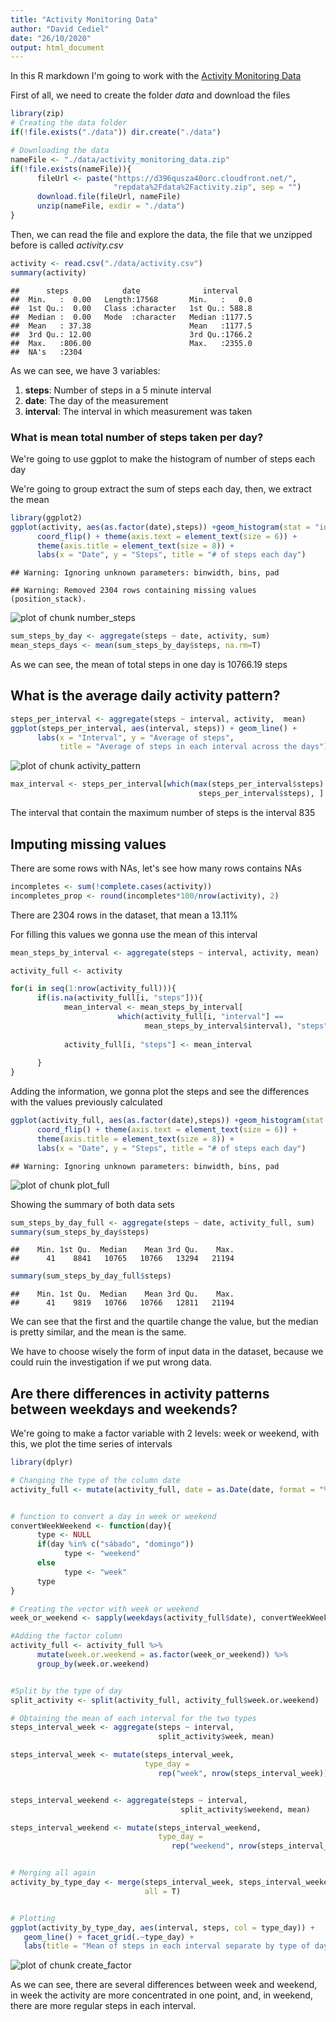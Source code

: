 ```yaml
---
title: "Activity Monitoring Data"
author: "David Cediel"
date: "26/10/2020"
output: html_document
---
```




In this R markdown I'm going to work with the [Activity Monitoring Data](https://d396qusza40orc.cloudfront.net/repdata%2Fdata%2Factivity.zip)

First of all, we need to create the folder *data* and download the files





```r
library(zip)
# Creating the data folder 
if(!file.exists("./data")) dir.create("./data")

# Downloading the data
nameFile <- "./data/activity_monitoring_data.zip"
if(!file.exists(nameFile)){
      fileUrl <- paste("https://d396qusza40orc.cloudfront.net/", 
                       "repdata%2Fdata%2Factivity.zip", sep = "")
      download.file(fileUrl, nameFile)
      unzip(nameFile, exdir = "./data")
}
```

Then, we can read the file and explore the data, the file that we unzipped before is called *activity.csv*


```r
activity <- read.csv("./data/activity.csv")
summary(activity)
```

```
##      steps            date              interval     
##  Min.   :  0.00   Length:17568       Min.   :   0.0  
##  1st Qu.:  0.00   Class :character   1st Qu.: 588.8  
##  Median :  0.00   Mode  :character   Median :1177.5  
##  Mean   : 37.38                      Mean   :1177.5  
##  3rd Qu.: 12.00                      3rd Qu.:1766.2  
##  Max.   :806.00                      Max.   :2355.0  
##  NA's   :2304
```

As we can see, we have 3 variables:
1. **steps**: Number of steps in a 5 minute interval
2. **date**: The day of the measurement
3. **interval**: The interval in which measurement was taken 



### What is mean total number of steps taken per day?

We're going to use ggplot to make the histogram of number of steps each day


We're going to group extract the sum of steps each day, then, we extract the mean

```r
library(ggplot2)
ggplot(activity, aes(as.factor(date),steps)) +geom_histogram(stat = "identity") +
      coord_flip() + theme(axis.text = element_text(size = 6)) + 
      theme(axis.title = element_text(size = 8)) + 
      labs(x = "Date", y = "Steps", title = "# of steps each day")
```

```
## Warning: Ignoring unknown parameters: binwidth, bins, pad
```

```
## Warning: Removed 2304 rows containing missing values (position_stack).
```

![plot of chunk number_steps](figure/number_steps-1.png)

```r
sum_steps_by_day <- aggregate(steps ~ date, activity, sum) 
mean_steps_days <- mean(sum_steps_by_day$steps, na.rm=T)
```

As we can see, the mean of total steps in one day is 10766.19 steps



## What is the average daily activity pattern?


```r
steps_per_interval <- aggregate(steps ~ interval, activity,  mean)
ggplot(steps_per_interval, aes(interval, steps)) + geom_line() + 
      labs(x = "Interval", y = "Average of steps", 
           title = "Average of steps in each interval across the days")
```

![plot of chunk activity_pattern](figure/activity_pattern-1.png)

```r
max_interval <- steps_per_interval[which(max(steps_per_interval$steps) == 
                                          steps_per_interval$steps), ]
```

The interval that contain the maximum number of steps is the interval 835


## Imputing missing values

There are some rows with NAs, let's see how many rows contains NAs


```r
incompletes <- sum(!complete.cases(activity))
incompletes_prop <- round(incompletes*100/nrow(activity), 2)
```

There are 2304 rows in the dataset, that mean a 13.11%

For filling this values we gonna use the mean of this interval



```r
mean_steps_by_interval <- aggregate(steps ~ interval, activity, mean)

activity_full <- activity

for(i in seq(1:nrow(activity_full))){
      if(is.na(activity_full[i, "steps"])){
            mean_interval <- mean_steps_by_interval[
                        which(activity_full[i, "interval"] == 
                              mean_steps_by_interval$interval), "steps"]
            
            activity_full[i, "steps"] <- mean_interval
                  
      }
}
```


Adding the information, we gonna plot the steps and see the differences with the
values previously calculated 


```r
ggplot(activity_full, aes(as.factor(date),steps)) +geom_histogram(stat = "identity") +
      coord_flip() + theme(axis.text = element_text(size = 6)) + 
      theme(axis.title = element_text(size = 8)) + 
      labs(x = "Date", y = "Steps", title = "# of steps each day")
```

```
## Warning: Ignoring unknown parameters: binwidth, bins, pad
```

![plot of chunk plot_full](figure/plot_full-1.png)


Showing the summary of both data sets 


```r
sum_steps_by_day_full <- aggregate(steps ~ date, activity_full, sum)
summary(sum_steps_by_day$steps)
```

```
##    Min. 1st Qu.  Median    Mean 3rd Qu.    Max. 
##      41    8841   10765   10766   13294   21194
```

```r
summary(sum_steps_by_day_full$steps)
```

```
##    Min. 1st Qu.  Median    Mean 3rd Qu.    Max. 
##      41    9819   10766   10766   12811   21194
```
We can see that the first and the quartile change the value, but the median is pretty similar, and the mean is the same. 

We have to choose wisely the form of input data in the dataset, because we could
ruin the investigation if we put wrong data. 


## Are there differences in activity patterns between weekdays and weekends?

We're going to make a factor variable with 2 levels: week or weekend, 
with this, we plot the time series of intervals



```r
library(dplyr)

# Changing the type of the column date
activity_full <- mutate(activity_full, date = as.Date(date, format = "%Y-%m-%d"))


# function to convert a day in week or weekend 
convertWeekWeekend <- function(day){
      type <- NULL
      if(day %in% c("sábado", "domingo"))
            type <- "weekend"
      else
            type <- "week"
      type
}

# Creating the vector with week or weekend
week_or_weekend <- sapply(weekdays(activity_full$date), convertWeekWeekend)

#Adding the factor column
activity_full <- activity_full %>%
      mutate(week.or.weekend = as.factor(week_or_weekend)) %>%
      group_by(week.or.weekend)


#Split by the type of day
split_activity <- split(activity_full, activity_full$week.or.weekend)

# Obtaining the mean of each interval for the two types
steps_interval_week <- aggregate(steps ~ interval, 
                                 split_activity$week, mean)

steps_interval_week <- mutate(steps_interval_week,
                              type_day = 
                                 rep("week", nrow(steps_interval_week)))


steps_interval_weekend <- aggregate(steps ~ interval, 
                                      split_activity$weekend, mean)

steps_interval_weekend <- mutate(steps_interval_weekend, 
                                 type_day = 
                                    rep("weekend", nrow(steps_interval_weekend)))


# Merging all again
activity_by_type_day <- merge(steps_interval_week, steps_interval_weekend,
                              all = T)


# Plotting 
ggplot(activity_by_type_day, aes(interval, steps, col = type_day)) + 
   geom_line() + facet_grid(.~type_day) + 
   labs(title = "Mean of steps in each interval separate by type of day")
```

![plot of chunk create_factor](figure/create_factor-1.png)

As we can see, there are several differences between week and weekend, in week
the activity are more concentrated in one point, and, in weekend, there are 
more regular steps in each interval. 
